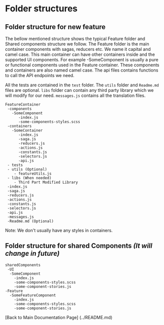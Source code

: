 # Folder structures

## Folder structure for new feature


The bellow mentioned structure shows the typical Feature folder and Shared components structure we follow. The Feature folder is the main container components with sagas, reducers etc. We name it capital and camel case. This main container can have other containers inside and the supported UI components. For example -SomeComponent is usually a pure or functional components used in the Feature container. These components and containers are also named camel case. The api files contains functions to call the API endpoints we need.

All the tests are contained in the `test` folder. The `utils` folder and `Readme.md` files are optional. `libs` folder can contain any third party library which we will modify for our need. `messages.js` contains all the translation files.

```
FeatureContainer
 -components
   -SomeComponent
      -index.js
      -some-components-styles.scss
 -containers
   -SomeContainer
      -index.js
      -saga.js
      -reducers.js
      -actions.js
      -constants.js
      -selectors.js
      -api.js
 - tests
 - utils (Optional)
    - featureUtils.js
 - libs (When needed)
    - Third Part Modified Library
 -index.js
 -saga.js
 -reducers.js
 -actions.js
 -constants.js
 -selectors.js
 -api.js
 -messages.js
 -Readme.md (Optional)
 ```
Note: We don't usually have any styles in containers.

## Folder structure for shared Components ***(It will change in future)***
```
sharedComponents
 -UI
  -SomeComponent
    -index.js
    -some-components-styles.scss
    -some-component-stories.js
-Feature
  -SomeFeatureComponent
    -index.js
    -some-components-styles.scss
    -some-component-stories.js
```

[Back to Main Documentation Page] (../README.md)
